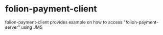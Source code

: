 folion-payment-client
=====================

folion-payment-client provides example on how to access "folion-payment-server" using JMS
